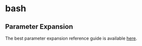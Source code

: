 # bash
## Parameter Expansion
The best parameter expansion reference guide is available [here](https://pubs.opengroup.org/onlinepubs/9699919799/utilities/V3_chap02.html#tag_18_06_02).
